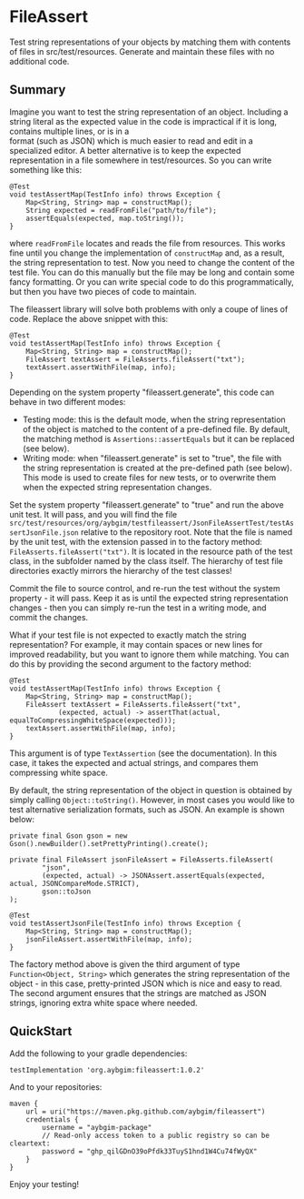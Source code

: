 FileAssert
==========

Test string representations of your objects by matching them with contents of files in src/test/resources.
Generate and maintain these files with no additional code.

Summary
-------
Imagine you want to test the string representation of an object. Including a string literal as
the expected value in the code is impractical if it is long, contains multiple lines, or is in a  
format (such as JSON) which is much easier to read and edit in a specialized editor. A better
alternative is to keep the expected representation in a file somewhere in test/resources. 
So you can write something like this:

```
@Test
void testAssertMap(TestInfo info) throws Exception {
    Map<String, String> map = constructMap();
    String expected = readFromFile("path/to/file");
    assertEquals(expected, map.toString());
}
```

where `readFromFile` locates and reads the file from resources. This works fine until you
change the implementation of `constructMap` and, as a result, the string representation to
test. Now you need to change the content of the test file. You can do this manually but 
the file may be long and contain some fancy formatting. Or you can write special code to
do this programmatically, but then you have two pieces of code to maintain.

The fileassert library will solve both problems with only a coupe of lines of code. Replace
the above snippet with this:

```
@Test
void testAssertMap(TestInfo info) throws Exception {
    Map<String, String> map = constructMap();
    FileAssert textAssert = FileAsserts.fileAssert("txt");
    textAssert.assertWithFile(map, info);
}
```
Depending on the system property "fileassert.generate", this code can behave in two different modes:
* Testing mode: this is the default mode, when the string representation of the object is 
matched to the content of a pre-defined file. By default, the matching method is 
`Assertions::assertEquals` but it can be replaced (see below).
* Writing mode: when "fileassert.generate" is set to "true", the file with the
string representation is created at the pre-defined path (see below). This mode is used to create files for
new tests, or to overwrite them when the expected string representation changes.

Set the system property "fileassert.generate" to "true" and run the above unit test. It will pass, and
you will find the file `src/test/resources/org/aybgim/testfileassert/JsonFileAssertTest/testAssertJsonFile.json`
relative to the repository root. Note that the file is named by the unit test, with the extension passed in to
the factory method: `FileAsserts.fileAssert("txt")`. It is located in the resource path of the test class, in
the subfolder named by the class itself. The hierarchy of test file directories exactly mirrors the 
hierarchy of the test classes! 

Commit the file to source control, and re-run the test without the system property -
it will pass. Keep it as is until the expected string representation changes - then you can simply re-run 
the test in a writing mode, and commit the changes.

What if your test file is not expected to exactly match the string representation? For example, it may contain
spaces or new lines for improved readability, but you want to ignore them while matching. You can do this by
providing the second argument to the factory method:

```
@Test
void testAssertMap(TestInfo info) throws Exception {
    Map<String, String> map = constructMap();
    FileAssert textAssert = FileAsserts.fileAssert("txt",
            (expected, actual) -> assertThat(actual, equalToCompressingWhiteSpace(expected)));
    textAssert.assertWithFile(map, info);
}
```
This argument is of type `TextAssertion` (see the documentation). In this case, it takes the expected and
actual strings, and compares them compressing white space.

By default, the string representation of the object in question is obtained by simply calling
`Object::toString()`. However, in most cases you would like to test alternative serialization formats, 
such as JSON. An example is shown below:

```
private final Gson gson = new Gson().newBuilder().setPrettyPrinting().create();

private final FileAssert jsonFileAssert = FileAsserts.fileAssert(
        "json",
        (expected, actual) -> JSONAssert.assertEquals(expected, actual, JSONCompareMode.STRICT),
        gson::toJson
);

@Test
void testAssertJsonFile(TestInfo info) throws Exception {
    Map<String, String> map = constructMap();
    jsonFileAssert.assertWithFile(map, info);
}
```

The factory method above is given the third argument of type `Function<Object, String>` which generates
the string representation of the object - in this case, pretty-printed JSON which is
nice and easy to read. The second argument ensures that the strings are matched as JSON strings,
ignoring extra white space where needed. 

QuickStart
----------
Add the following to your gradle dependencies:
```
testImplementation 'org.aybgim:fileassert:1.0.2'
```
And to your repositories:
```
maven {
    url = uri("https://maven.pkg.github.com/aybgim/fileassert")
    credentials {
        username = "aybgim-package"
        // Read-only access token to a public registry so can be cleartext:
        password = "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"
    }
}
```
Enjoy your testing!